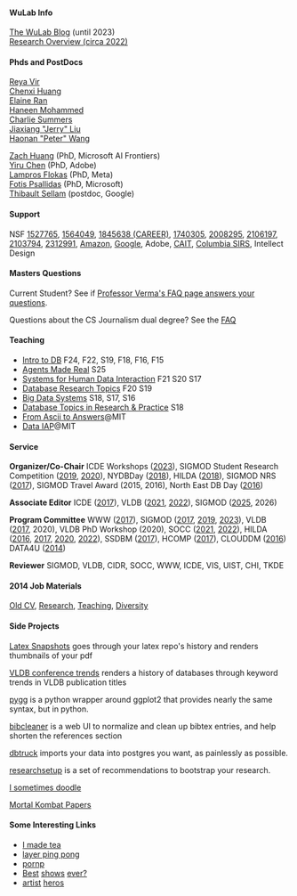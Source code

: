 #### WuLab Info

[The WuLab Blog](https://medium.com/thewulab) (until 2023)       
[Research Overview (circa 2022)](./statement)




#### Phds and PostDocs

[Reya Vir](https://reyavir.wixsite.com/home)    
[Chenxi Huang](https://chenxi-huang.com/)    
[Elaine Ran](https://www.linkedin.com/in/elaine-ang-57077694/)    
[Haneen Mohammed](http://haneensa.github.io/)   
[Charlie Summers](https://www.linkedin.com/in/charliesummers/)    
[Jiaxiang "Jerry" Liu](https://jerrrrryl.github.io/)    
[Haonan "Peter" Wang](https://www.linkedin.com/in/haonan-wang-3a5955237?trk=people-guest_people_search-card)


[Zach Huang](http://www.columbia.edu/~zh2408/)  (PhD, Microsoft AI Frontiers)     
[Yiru Chen](https://ireneruru.github.io/)  (PhD, Adobe)    
[Lampros Flokas](https://dblp.uni-trier.de/pid/185/0725.html)  (PhD, Meta)     
[Fotis Psallidas](http://www.cs.columbia.edu/~fotis/) (PhD, Microsoft)       
[Thibault Sellam](http://sellam.me) (postdoc, Google)


#### Support

NSF
[1527765](http://perceptvis.github.io/),
[1564049](https://nsfdeclarativevis.github.io/NSFDeclarativeVis/),
[1845638 (CAREER)](https://www.nsf.gov/awardsearch/showAward?AWD_ID=1845638&HistoricalAwards=false),
[1740305](https://www.nsf.gov/awardsearch/showAward?AWD_ID=1740305&HistoricalAwards=false),
[2008295](https://www.nsf.gov/awardsearch/showAward?AWD_ID=2008295&HistoricalAwards=false),
[2106197](https://www.nsf.gov/awardsearch/showAward?AWD_ID=2106197&HistoricalAwards=false),
[2103794](https://www.nsf.gov/awardsearch/showAward?AWD_ID=2103794&HistoricalAwards=false),
[2312991](https://www.nsf.gov/awardsearch/showAward?AWD_ID=2312991&HistoricalAwards=false),
[Amazon](http://www.cs.columbia.edu/2018/with-amazon-research-award-eugene-wu-will-add-interactivity-and-adversarial-generation-to-entity-matching/),
[Google](http://www.cs.columbia.edu/2018/peter-allen-and-eugene-wu-selected-for-google-faculty-research-awards/),
Adobe,
[CAIT](https://cait.engineering.columbia.edu/news/columbia-center-ai-technology-announces-four-new-faculty-research-awards),
[Columbia SIRS](https://portal.seas.columbia.edu/funding/sirs/pastprojects.php),
Intellect Design 




<!--
[See WuLab for full list](https://cudbg.github.io/lab/)
-->

#### Masters Questions

Current Student?  See if [Professor Verma's FAQ page answers your questions](http://www.cs.columbia.edu/~verma/advising.html).

Questions about the CS Journalism dual degree?  See the [FAQ](./dualdegree.html)

<!--
#### Applying To the Lab

* [PhDs + Postdocs](./apply.html), 
* [Interns + Undergrads + Masters](https://ewuuu.wufoo.com/forms/z1mh8vwi1q2p3tp/)
-->



#### Teaching

* [Intro to DB](http://w4111.github.io) F24, F22, S19, F18, F16, F15
* [Agents Made Real](https://w6113.github.io) S25
* [Systems for Human Data Interaction](https://columbiaviz.github.io/) F21 S20 S17
* [Database Research Topics](https://w6113.github.io) F20 S19
* [Big Data Systems](http://w4121.github.io/) S18, S17, S16
* [Database Topics in Research & Practice](https://columbiadb.github.io/index) S18
* [From Ascii to Answers](http://db.csail.mit.edu/6.885/)@MIT 
* [Data IAP](https://dataiap.github.io)@MIT

#### Service

**Organizer/Co-Chair**  ICDE Workshops ([2023](https://icde2023.ics.uci.edu/organizing-committee/)),
SIGMOD Student Research Competition ([2019](https://sigmod2019.org/), [2020](http://sigmod2020.org/sigmod_student_research_competition.shtml)),
NYDBDay ([2018](https://nydbday.github.io)),
HILDA ([2018](http://hilda.io/2018/)),
SIGMOD NRS ([2017](http://sigmod2017.org/new-researcher-symposium/)),
SIGMOD Travel Award (2015, 2016),
North East DB Day ([2016](http://mitdbg.github.io/nedbday/2016))   

**Associate Editor**   ICDE ([2017](http://icde2017.sdsc.edu/)), VLDB ([2021](https://vldb.org/2021/), [2022](https://vldb.org/2022/)), SIGMOD ([2025](https://2025.sigmod.org/index.shtml), 2026)    

**Program Committee**   WWW ([2017](http://www.www2017.com.au/)),
 SIGMOD ([2017](http://sigmod2017.org/), [2019](https://sigmod2019.org), [2023](https://2023.sigmod.org/)),
 VLDB ([2017](http://www.vldb.org/2017/), 2020),
 VLDB PhD Workshop (2020),
 SOCC ([2021](http://acmsocc.org/2021/program-committee.html), [2022](http://acmsocc.org/2022/program-committee.html)),
 HILDA ([2016](http://hilda.io/2016/), [2017](http://hilda.io/2017/), [2020](http://hilda.io/2020), [2022](http://hilda.io/2022)),
 SSDBM ([2017](http://ssdbm2017.eecs.northwestern.edu/)),
 HCOMP ([2017](http://www.humancomputation.com/2017/)),
 CLOUDDM ([2016](https://www.computer.org/csdl/proceedings/icdew/2016/2109/00/07495607.pdf))
 DATA4U ([2014](https://sites.google.com/site/data4u2014/))   
 
**Reviewer**   SIGMOD, VLDB, CIDR, SOCC, WWW, ICDE, VIS, UIST, CHI, TKDE

#### 2014 Job Materials

[Old CV](./files/job/cv-old.pdf), [Research](./files/job/research.pdf), [Teaching](./files/job/teaching.pdf), [Diversity](./files/job/diversity.pdf) 


#### Side Projects

[Latex Snapshots](http://www.github.com/sirrice/latexsnapshots) goes through your latex repo's history and renders thumbnails of your pdf   

[VLDB conference trends](http://eugenewu.net/vldbtrends/vldb2012.html) renders a history of databases through keyword trends in VLDB publication titles   

[pygg](http://www.github.com/sirrice/pygg) is a python wrapper around ggplot2 that provides nearly the same syntax, but in python.   

[bibcleaner](https://github.com/sirrice/bibcleaner) is a web UI to normalize and clean up bibtex entries, and help shorten the references section

[dbtruck](https://github.com/sirrice/dbtruck) imports your data into postgres you want, as painlessly as possible.

[researchsetup](http://researchsetup.github.io) is a set of recommendations to bootstrap your research.

[I sometimes doodle](./gallery.html)

[Mortal Kombat Papers](./ninjas.html)

#### Some Interesting Links

* [I made tea](http://www.telescopictext.com/)
* [layer ping pong](http://eugenewu.net/layerpp.html)
* [pornp](http://www.pantsornopants.com)
* [Be](http://en.wikipedia.org/wiki/Adventure_Time)[st](https://en.m.wikipedia.org/wiki/Archer_(TV_series))
  [shows](http://www.adultswim.com/videos/rick-and-morty/pilot/)
  [ever?](http://en.wikipedia.org/wiki/Teen_Titans_(TV_series))
* [ar](http://juliakuo.com/my-work/concert-posters/)[ti](http://helllllen.org/)[st](http://magicalgametime.com)
  [h](http://www.tomgauld.com/)[e](http://themonsterproject.org/)[ro](http://www.danmccarthy.org/)[s](http://sunbakerey.tumblr.com/)


